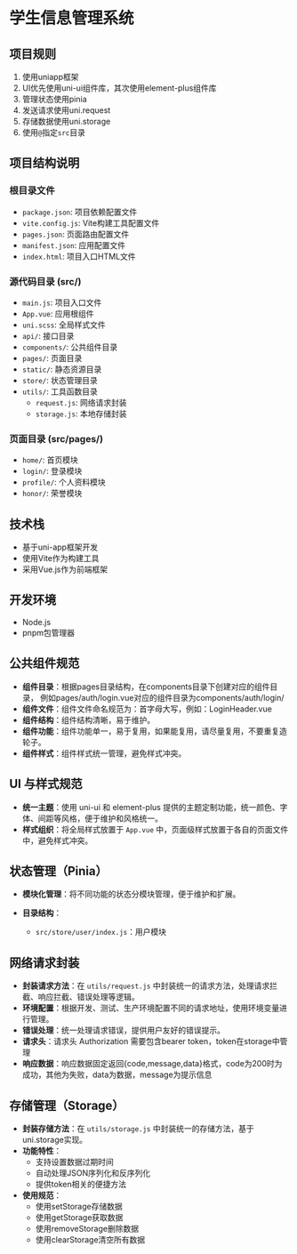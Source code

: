 # 学生信息管理系统


## 项目规则
1. 使用uniapp框架
2. UI优先使用uni-ui组件库，其次使用element-plus组件库
3. 管理状态使用pinia
4. 发送请求使用uni.request
5. 存储数据使用uni.storage
6. 使用`@`指定`src`目录

## 项目结构说明

### 根目录文件
- `package.json`: 项目依赖配置文件
- `vite.config.js`: Vite构建工具配置文件
- `pages.json`: 页面路由配置文件
- `manifest.json`: 应用配置文件
- `index.html`: 项目入口HTML文件

### 源代码目录 (src/)
- `main.js`: 项目入口文件
- `App.vue`: 应用根组件
- `uni.scss`: 全局样式文件
- `api/`: 接口目录
- `components/`: 公共组件目录
- `pages/`: 页面目录
- `static/`: 静态资源目录
- `store/`: 状态管理目录
- `utils/`: 工具函数目录
  - `request.js`: 网络请求封装
  - `storage.js`: 本地存储封装


### 页面目录 (src/pages/)
- `home/`: 首页模块
- `login/`: 登录模块
- `profile/`: 个人资料模块
- `honor/`: 荣誉模块

## 技术栈
- 基于uni-app框架开发
- 使用Vite作为构建工具
- 采用Vue.js作为前端框架

## 开发环境
- Node.js
- pnpm包管理器


## 公共组件规范

* **组件目录**：根据pages目录结构，在components目录下创建对应的组件目录， 例如pages/auth/login.vue对应的组件目录为components/auth/login/
* **组件文件**：组件文件命名规范为：首字母大写，例如：LoginHeader.vue
* **组件结构**：组件结构清晰，易于维护。
* **组件功能**：组件功能单一，易于复用，如果能复用，请尽量复用，不要重复造轮子。
* **组件样式**：组件样式统一管理，避免样式冲突。


## UI 与样式规范

* **统一主题**：使用 uni-ui 和 element-plus 提供的主题定制功能，统一颜色、字体、间距等风格，便于维护和风格统一。
* **样式组织**：将全局样式放置于 `App.vue` 中，页面级样式放置于各自的页面文件中，避免样式冲突。


## 状态管理（Pinia）

* **模块化管理**：将不同功能的状态分模块管理，便于维护和扩展。

* **目录结构**：
  * `src/store/user/index.js`：用户模块
  

## 网络请求封装

* **封装请求方法**：在 `utils/request.js` 中封装统一的请求方法，处理请求拦截、响应拦截、错误处理等逻辑。
* **环境配置**：根据开发、测试、生产环境配置不同的请求地址，使用环境变量进行管理。
* **错误处理**：统一处理请求错误，提供用户友好的错误提示。
* **请求头**：请求头 Authorization 需要包含bearer token，token在storage中管理
* **响应数据**：响应数据固定返回{code,message,data}格式，code为200时为成功，其他为失败，data为数据，message为提示信息

## 存储管理（Storage）

* **封装存储方法**：在 `utils/storage.js` 中封装统一的存储方法，基于uni.storage实现。
* **功能特性**：
  * 支持设置数据过期时间
  * 自动处理JSON序列化和反序列化
  * 提供token相关的便捷方法
* **使用规范**：
  * 使用setStorage存储数据
  * 使用getStorage获取数据
  * 使用removeStorage删除数据
  * 使用clearStorage清空所有数据
